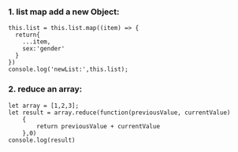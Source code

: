 ### 1. list map add a new Object:
    this.list = this.list.map((item) => {
      return{
        ...item,
        sex:'gender'
      }
    })
    console.log('newList:',this.list);
### 2. reduce an array:
    let array = [1,2,3];
    let result = array.reduce(function(previousValue, currentValue)
        {
            return previousValue + currentValue
        },0)
    console.log(result)       